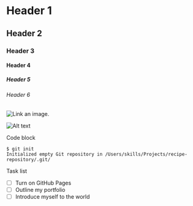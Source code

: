 # Header 1
## Header 2
### Header 3
#### Header 4
##### Header 5
###### Header 6

![Link an image.](https://learn.microsoft.com/en-us/training/azure-devops/shared/media/mara.png)

![Alt text](https://learn.microsoft.com/en-us/training/azure-devops/shared/media/mara_wrong.png)

Code block
```
$ git init
Initialized empty Git repository in /Users/skills/Projects/recipe-repository/.git/
```

Task list
- [ ] Turn on GitHub Pages
- [ ] Outline my portfolio
- [ ] Introduce myself to the world
